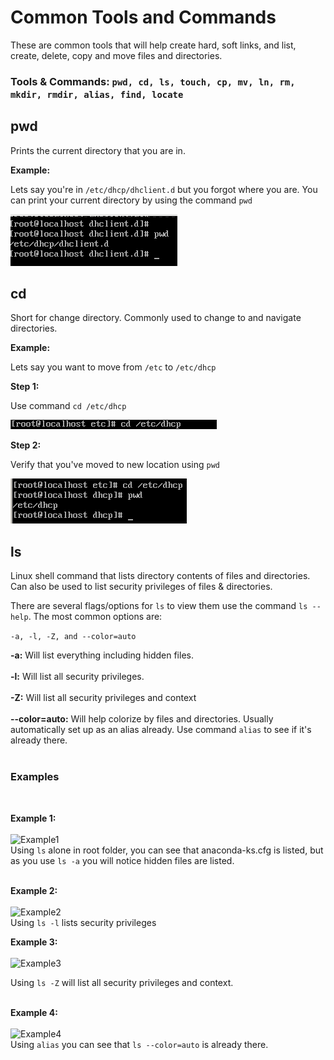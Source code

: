 # Common Tools and Commands
These are common tools that will help  create hard, soft links, and list, create, delete, copy and move files and directories.
### Tools & Commands: ``` pwd, cd, ls, touch, cp, mv, ln, rm, mkdir, rmdir, alias, find, locate ```

## pwd
Prints the current directory that you are in.

**Example:**

Lets say you're in `/etc/dhcp/dhclient.d` but you forgot where you are. You can print your current directory by using the command `pwd`

![Step1](/imgs/common-commands/pwd.png)


## cd

Short for change directory. Commonly used to change to and navigate directories.

**Example:**

Lets say you want to move from `/etc` to `/etc/dhcp`

**Step 1:**

Use command `cd /etc/dhcp`


![Step1](/imgs/common-commands/cd1.png)

**Step 2:**

Verify that you've moved to new location using `pwd`

![Step1](/imgs/common-commands/cd2.png)


## ls

Linux shell command that lists directory contents of files and directories. Can also be used to list security privileges of files & directories.

 There are several flags/options for `ls` to view them use the command `ls --help`. 
The most common options are:

 ``` -a, -l, -Z, and --color=auto ```


<b>-a:</b> Will list everything including hidden files. <br><br>
<b>-l:</b> Will list all security privileges.<br> <br>
<b>-Z:</b> Will list all security privileges and context<br> <br>
<b>--color=auto:</b> Will help colorize by files and directories. Usually automatically set up as an alias already. Use command `alias` to see if it's already there.
<br><br>

### Examples

<br>

<b>Example 1:</b><br><br>
![Example1](/imgs/common-commands/ls1.png)
<br>
Using `ls` alone in root folder, you can see that anaconda-ks.cfg is listed, but as you use `ls -a` you will notice hidden files are listed.<br><br>

<b> Example 2:</b> <br><br>
![Example2](/imgs/common-commands/ls2.png)<br>
Using `ls -l` lists security privileges <br>

<b>Example 3:</b><br><br>
![Example3](/imgs/common-commands/ls3.png)<br>

Using `ls -Z` will list all security privileges and context. 
<br><br>

<b> Example 4:</b> <br><br>
![Example4](/imgs/common-commands/ls4.png)<br>
Using `alias` you can see that `ls --color=auto` is already there.
